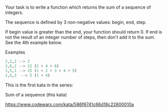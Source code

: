 Your task is to write a function which returns the sum of a sequence of integers.

The sequence is defined by 3 non-negative values: begin, end, step.

If begin value is greater than the end, your function should return 0. If end is not the result of an integer number of steps, then don't add it to the sum. See the 4th example below.

Examples

```python
2,2,2 --> 2
2,6,2 --> 12 (2 + 4 + 6)
1,5,1 --> 15 (1 + 2 + 3 + 4 + 5)
1,5,3  --> 5 (1 + 4)
```

This is the first kata in the series:

Sum of a sequence (this kata)

https://www.codewars.com/kata/586f6741c66d18c22800010a
